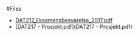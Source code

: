 #Files
* [DAT217_Eksamensbesvarelse_2017.pdf](DAT217_Eksamensbesvarelse_2017.pdf)
* [DAT217 - Prosjekt.pdf](DAT217 - Prosjekt.pdf)
